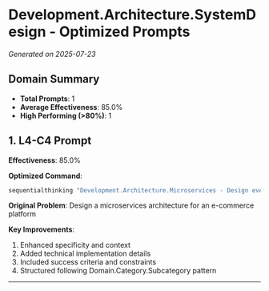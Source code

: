 # Development.Architecture.SystemDesign - Optimized Prompts

*Generated on 2025-07-23*

## Domain Summary

- **Total Prompts**: 1
- **Average Effectiveness**: 85.0%
- **High Performing (>80%)**: 1

## 1. L4-C4 Prompt

**Effectiveness**: 85.0%

**Optimized Command**:
```bash
sequentialthinking "Development.Architecture.Microservices - Design event-driven microservices architecture for e-commerce platform including service boundaries, data consistency patterns, API gateway, service mesh, monitoring, and deployment strategy considering scalability, fault tolerance, and team autonomy at L4 complexity"
```

**Original Problem**: Design a microservices architecture for an e-commerce platform

**Key Improvements**:
1. Enhanced specificity and context
2. Added technical implementation details
3. Included success criteria and constraints
4. Structured following Domain.Category.Subcategory pattern

---

